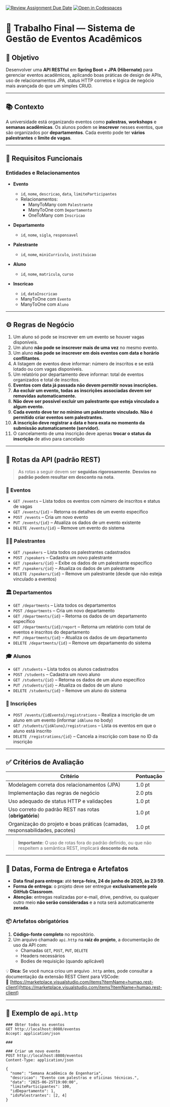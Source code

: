[![Review Assignment Due Date](https://classroom.github.com/assets/deadline-readme-button-22041afd0340ce965d47ae6ef1cefeee28c7c493a6346c4f15d667ab976d596c.svg)](https://classroom.github.com/a/j-bTVF6H)
[![Open in Codespaces](https://classroom.github.com/assets/launch-codespace-2972f46106e565e64193e422d61a12cf1da4916b45550586e14ef0a7c637dd04.svg)](https://classroom.github.com/open-in-codespaces?assignment_repo_id=19806224)
# 🧪 Trabalho Final — Sistema de Gestão de Eventos Acadêmicos

## 🎯 Objetivo

Desenvolver uma **API RESTful** em **Spring Boot + JPA (Hibernate)** para gerenciar eventos acadêmicos, aplicando boas práticas de design de APIs, uso de relacionamentos JPA, status HTTP corretos e lógica de negócio mais avançada do que um simples CRUD.

---

## 📚 Contexto

A universidade está organizando eventos como **palestras**, **workshops** e **semanas acadêmicas**. Os alunos podem se **inscrever** nesses eventos, que são organizados por **departamentos**. Cada evento pode ter **vários palestrantes** e **limite de vagas**.

---

## 📌 Requisitos Funcionais

### Entidades e Relacionamentos

- **Evento**
  - `id`, `nome`, `descricao`, `data`, `limiteParticipantes`
  - Relacionamentos:
    - ManyToMany com `Palestrante`
    - ManyToOne com `Departamento`
    - OneToMany com `Inscricao`

- **Departamento**
  - `id`, `nome`, `sigla`, `responsavel`

- **Palestrante**
  - `id`, `nome`, `miniCurriculo`, `instituicao`

- **Aluno**
  - `id`, `nome`, `matricula`, `curso`

- **Inscricao**
  - `id`, `dataInscricao`
  - ManyToOne com `Evento`
  - ManyToOne com `Aluno`

---

## ⚙️ Regras de Negócio

1. Um aluno só pode se inscrever em um evento se houver vagas disponíveis.  
2. Um aluno **não pode se inscrever mais de uma vez** no mesmo evento.  
3. Um aluno **não pode se inscrever em dois eventos com data e horário conflitantes**.  
4. A listagem de eventos deve informar: número de inscritos e se está lotado ou com vagas disponíveis.  
5. Um relatório por departamento deve informar: total de eventos organizados e total de inscritos.  
6. **Eventos com data já passada não devem permitir novas inscrições.**  
7. **Ao excluir um evento, todas as inscrições associadas devem ser removidas automaticamente.**  
8. **Não deve ser possível excluir um palestrante que esteja vinculado a algum evento.**  
9. **Cada evento deve ter no mínimo um palestrante vinculado. Não é permitido criar eventos sem palestrantes.**  
10. **A inscrição deve registrar a data e hora exata no momento da submissão automaticamente (servidor).**
11. O cancelamento de uma inscrição deve apenas **trocar o status da inscrição** de ativo para cancelado

---

## 🔗 Rotas da API (padrão REST)

> As rotas a seguir devem ser **seguidas rigorosamente**. **Desvios no padrão podem resultar em desconto na nota**.

### 🎫 Eventos

- `GET /events` – Lista todos os eventos com número de inscritos e status de vagas  
- `GET /events/{id}` – Retorna os detalhes de um evento específico  
- `POST /events` – Cria um novo evento  
- `PUT /events/{id}` – Atualiza os dados de um evento existente  
- `DELETE /events/{id}` – Remove um evento do sistema  

### 🧑‍🏫 Palestrantes

- `GET /speakers` – Lista todos os palestrantes cadastrados  
- `POST /speakers` – Cadastra um novo palestrante  
- `GET /speakers/{id}` – Exibe os dados de um palestrante específico  
- `PUT /speakers/{id}` – Atualiza os dados de um palestrante  
- `DELETE /speakers/{id}` – Remove um palestrante (desde que não esteja vinculado a eventos)  

### 🏛 Departamentos

- `GET /departments` – Lista todos os departamentos  
- `POST /departments` – Cria um novo departamento  
- `GET /departments/{id}` – Retorna os dados de um departamento específico  
- `GET /departments/{id}/report` – Retorna um relatório com total de eventos e inscritos do departamento  
- `PUT /departments/{id}` – Atualiza os dados de um departamento  
- `DELETE /departments/{id}` – Remove um departamento do sistema  

### 🎓 Alunos

- `GET /students` – Lista todos os alunos cadastrados  
- `POST /students` – Cadastra um novo aluno  
- `GET /students/{id}` – Retorna os dados de um aluno específico  
- `PUT /students/{id}` – Atualiza os dados de um aluno  
- `DELETE /students/{id}` – Remove um aluno do sistema  

### 📝 Inscrições

- `POST /events/{idEvento}/registrations` – Realiza a inscrição de um aluno em um evento (informar `idAluno` no body)  
- `GET /students/{idAluno}/registrations` – Lista os eventos em que o aluno está inscrito  
- `DELETE /registrations/{id}` – Cancela a inscrição com base no ID da inscrição

---

## ✅ Critérios de Avaliação

| Critério | Pontuação |
|---------|-----------|
| Modelagem correta dos relacionamentos (JPA) | 1.0 pt |
| Implementação das regras de negócio | 2.0 pts |
| Uso adequado de status HTTP e validações | 1.0 pt |
| Uso correto do padrão REST nas rotas (**obrigatório**) | 1.0 pt |
| Organização do projeto e boas práticas (camadas, responsabilidades, pacotes) | 1.0 pt |

> **Importante:** O uso de rotas fora do padrão definido, ou que não respeitem a semântica REST, implicará **desconto de nota**.

---

## 📆 Datas, Forma de Entrega e Artefatos

- **Data final para entrega:** até **terça-feira, 24 de junho de 2025, às 23:59**.  
- **Forma de entrega:** o projeto deve ser entregue **exclusivamente pelo GitHub Classroom**.  
- **Atenção:** entregas realizadas por e-mail, drive, pendrive, ou qualquer outro meio **não serão consideradas** e a nota será automaticamente **zerada**.

### 📦 Artefatos obrigatórios

1. **Código-fonte completo** no repositório.
2. Um arquivo chamado `api.http` na **raiz do projeto**, a documentação de uso da API com:
   - Chamadas `GET`, `POST`, `PUT`, `DELETE`
   - Headers necessários
   - Bodies de requisição (quando aplicável)

💡 **Dica:** Se você nunca criou um arquivo `.http` antes, pode consultar a documentação da extensão REST Client para VSCode:  
🔗 [https://marketplace.visualstudio.com/items?itemName=humao.rest-client](https://marketplace.visualstudio.com/items?itemName=humao.rest-client)

---

## 🧪 Exemplo de `api.http`

```http
### Obter todos os eventos
GET http://localhost:8080/eventos
Accept: application/json

###

### Criar um novo evento
POST http://localhost:8080/eventos
Content-Type: application/json

{
  "nome": "Semana Acadêmica de Engenharia",
  "descricao": "Evento com palestras e oficinas técnicas.",
  "data": "2025-06-25T19:00:00",
  "limiteParticipantes": 100,
  "idDepartamento": 1,
  "idsPalestrantes": [2, 4]
}
